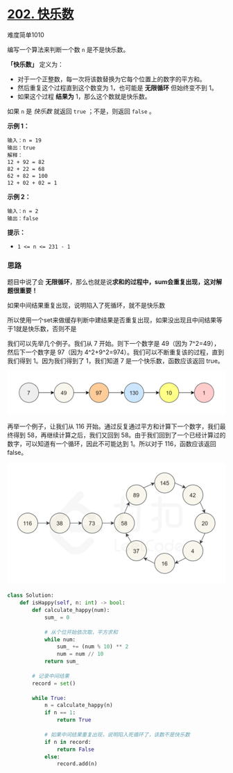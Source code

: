 # [202. 快乐数](https://leetcode.cn/problems/happy-number/)

难度简单1010

编写一个算法来判断一个数 `n` 是不是快乐数。

**「快乐数」** 定义为：

- 对于一个正整数，每一次将该数替换为它每个位置上的数字的平方和。
- 然后重复这个过程直到这个数变为 1，也可能是 **无限循环** 但始终变不到 1。
- 如果这个过程 **结果为** 1，那么这个数就是快乐数。

如果 `n` 是 *快乐数* 就返回 `true` ；不是，则返回 `false` 。

 

**示例 1：**

```
输入：n = 19
输出：true
解释：
12 + 92 = 82
82 + 22 = 68
62 + 82 = 100
12 + 02 + 02 = 1
```

**示例 2：**

```
输入：n = 2
输出：false
```

 

**提示：**

- `1 <= n <= 231 - 1`





### 思路

题目中说了会 **无限循环**，那么也就是说**求和的过程中，sum会重复出现，这对解题很重要！**

如果中间结果重复出现，说明陷入了死循环，就不是快乐数

所以使用一个set来做缓存判断中建结果是否重复出现，如果没出现且中间结果等于1就是快乐数，否则不是

我们可以先举几个例子。我们从 7 开始。则下一个数字是 49（因为 7^2=49），然后下一个数字是 97（因为 4^2+9^2=974）。我们可以不断重复该的过程，直到我们得到 1。因为我们得到了 1，我们知道 7 是一个快乐数，函数应该返回 true。

![](https://raw.githubusercontent.com/affectalways/Flee-as-a-bird-to-your-mountain/main/img/202_fig1.png)



再举一个例子，让我们从 116 开始。通过反复通过平方和计算下一个数字，我们最终得到 58，再继续计算之后，我们又回到 58。由于我们回到了一个已经计算过的数字，可以知道有一个循环，因此不可能达到 1。所以对于 116，函数应该返回 false。

![](https://raw.githubusercontent.com/affectalways/Flee-as-a-bird-to-your-mountain/main/img/202_fig2.png)



```python
class Solution:
    def isHappy(self, n: int) -> bool:
        def calculate_happy(num):
            sum_ = 0
            
            # 从个位开始依次取，平方求和
            while num:
                sum_ += (num % 10) ** 2
                num = num // 10
            return sum_

        # 记录中间结果
        record = set()

        while True:
            n = calculate_happy(n)
            if n == 1:
                return True
            
            # 如果中间结果重复出现，说明陷入死循环了，该数不是快乐数
            if n in record:
                return False
            else:
                record.add(n)

```

